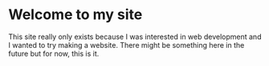 # Welcome to my site
This site really only exists because I was interested in web development and I wanted to try making a website.
There might be something here in the future but for now, this is it.
